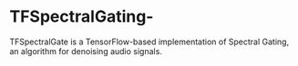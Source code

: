 # TFSpectralGating-
TFSpectralGate is a TensorFlow-based implementation of Spectral Gating, an algorithm for denoising audio signals. 
